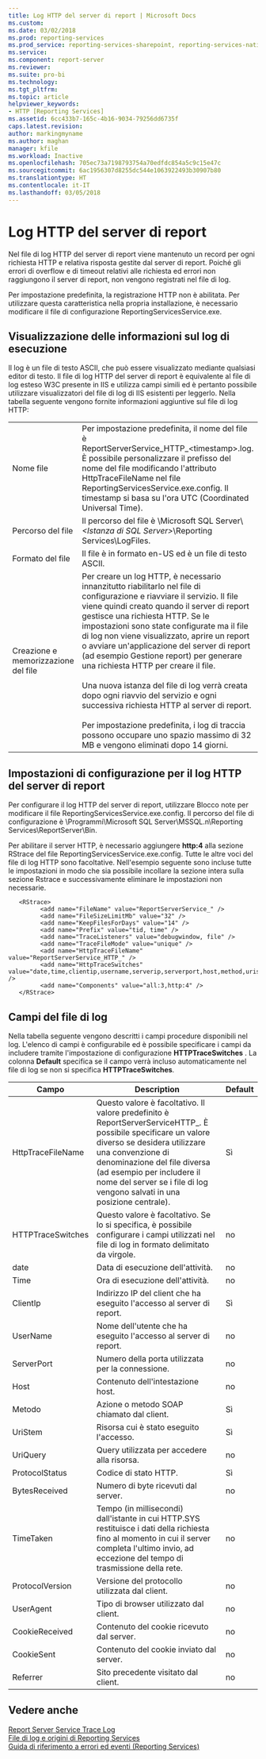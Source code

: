 ```yaml
---
title: Log HTTP del server di report | Microsoft Docs
ms.custom: 
ms.date: 03/02/2018
ms.prod: reporting-services
ms.prod_service: reporting-services-sharepoint, reporting-services-native
ms.service: 
ms.component: report-server
ms.reviewer: 
ms.suite: pro-bi
ms.technology: 
ms.tgt_pltfrm: 
ms.topic: article
helpviewer_keywords:
- HTTP [Reporting Services]
ms.assetid: 6cc433b7-165c-4b16-9034-79256dd6735f
caps.latest.revision: 
author: markingmyname
ms.author: maghan
manager: kfile
ms.workload: Inactive
ms.openlocfilehash: 705ec73a7198793754a70edfdc854a5c9c15e47c
ms.sourcegitcommit: 6ac1956307d8255dc544e1063922493b30907b80
ms.translationtype: HT
ms.contentlocale: it-IT
ms.lasthandoff: 03/05/2018
---
```

# <a name="report-server-http-log"></a>Log HTTP del server di report
  Nel file di log HTTP del server di report viene mantenuto un record per ogni richiesta HTTP e relativa risposta gestite dal server di report. Poiché gli errori di overflow e di timeout relativi alle richiesta ed errori non raggiungono il server di report, non vengono registrati nel file di log.  
  
 Per impostazione predefinita, la registrazione HTTP non è abilitata. Per utilizzare questa caratteristica nella propria installazione, è necessario modificare il file di configurazione ReportingServicesService.exe.  
  
## <a name="viewing-log-information"></a>Visualizzazione delle informazioni sul log di esecuzione  
 Il log è un file di testo ASCII, che può essere visualizzato mediante qualsiasi editor di testo. Il file di log HTTP del server di report è equivalente al file di log esteso W3C presente in IIS e utilizza campi simili ed è pertanto possibile utilizzare visualizzatori del file di log di IIS esistenti per leggerlo. Nella tabella seguente vengono fornite informazioni aggiuntive sul file di log HTTP:  
  
|||  
|-|-|  
|Nome file|Per impostazione predefinita, il nome del file è ReportServerService_HTTP_\<timestamp>.log. È possibile personalizzare il prefisso del nome del file modificando l'attributo HttpTraceFileName nel file ReportingServicesService.exe.config. Il timestamp si basa su l'ora UTC (Coordinated Universal Time).|  
|Percorso del file|Il percorso del file è \Microsoft SQL Server\\*\<Istanza di SQL Server>*\Reporting Services\LogFiles.|  
|Formato del file|Il file è in formato en-US ed è un file di testo ASCII.|  
|Creazione e memorizzazione del file|Per creare un log HTTP, è necessario innanzitutto riabilitarlo nel file di configurazione e riavviare il servizio. Il file viene quindi creato quando il server di report gestisce una richiesta HTTP. Se le impostazioni sono state configurate ma il file di log non viene visualizzato, aprire un report o avviare un'applicazione del server di report (ad esempio Gestione report) per generare una richiesta HTTP per creare il file.<br /><br /> Una nuova istanza del file di log verrà creata dopo ogni riavvio del servizio e ogni successiva richiesta HTTP al server di report.<br /><br /> Per impostazione predefinita, i log di traccia possono occupare uno spazio massimo di 32 MB e vengono eliminati dopo 14 giorni.|  
  
## <a name="configuration-settings-for-report-server-http-log"></a>Impostazioni di configurazione per il log HTTP del server di report  
 Per configurare il log HTTP del server di report, utilizzare Blocco note per modificare il file ReportingServicesService.exe.config. Il percorso del file di configurazione è \Programmi\Microsoft SQL Server\MSSQL.n\Reporting Services\ReportServer\Bin.  
  
 Per abilitare il server HTTP, è necessario aggiungere **http:4** alla sezione RStrace del file ReportingServicesService.exe.config. Tutte le altre voci del file di log HTTP sono facoltative. Nell'esempio seguente sono incluse tutte le impostazioni in modo che sia possibile incollare la sezione intera sulla sezione Rstrace e successivamente eliminare le impostazioni non necessarie.
  
```  
   <RStrace>  
         <add name="FileName" value="ReportServerService_" />  
         <add name="FileSizeLimitMb" value="32" />  
         <add name="KeepFilesForDays" value="14" />  
         <add name="Prefix" value="tid, time" />  
         <add name="TraceListeners" value="debugwindow, file" />  
         <add name="TraceFileMode" value="unique" />  
         <add name="HttpTraceFileName" value="ReportServerService_HTTP_" />  
         <add name="HttpTraceSwitches" value="date,time,clientip,username,serverip,serverport,host,method,uristem,uriquery,protocolstatus,bytesreceived,timetaken,protocolversion,useragent,cookiereceived,cookiesent,referrer" />  
         <add name="Components" value="all:3,http:4" />  
   </RStrace>  
```  
  
## <a name="log-file-fields"></a>Campi del file di log  
 Nella tabella seguente vengono descritti i campi procedure disponibili nel log. L'elenco di campi è configurabile ed è possibile specificare i campi da includere tramite l'impostazione di configurazione **HTTPTraceSwitches** . La colonna **Default** specifica se il campo verrà incluso automaticamente nel file di log se non si specifica **HTTPTraceSwitches**.  
  
|Campo|Description|Default|  
|-----------|-----------------|-------------|  
|HttpTraceFileName|Questo valore è facoltativo. Il valore predefinito è ReportServerServiceHTTP_. È possibile specificare un valore diverso se desidera utilizzare una convenzione di denominazione del file diversa (ad esempio per includere il nome del server se i file di log vengono salvati in una posizione centrale).|Sì|  
|HTTPTraceSwitches|Questo valore è facoltativo. Se lo si specifica, è possibile configurare i campi utilizzati nel file di log in formato delimitato da virgole.|no|  
|date|Data di esecuzione dell'attività.|no|  
|Time|Ora di esecuzione dell'attività.|no|  
|ClientIp|Indirizzo IP del client che ha eseguito l'accesso al server di report.|Sì|  
|UserName|Nome dell'utente che ha eseguito l'accesso al server di report.|no|  
|ServerPort|Numero della porta utilizzata per la connessione.|no|  
|Host|Contenuto dell'intestazione host.|no|  
|Metodo|Azione o metodo SOAP chiamato dal client.|Sì|  
|UriStem|Risorsa cui è stato eseguito l'accesso.|Sì|  
|UriQuery|Query utilizzata per accedere alla risorsa.|no|  
|ProtocolStatus|Codice di stato HTTP.|Sì|  
|BytesReceived|Numero di byte ricevuti dal server.|no|  
|TimeTaken|Tempo (in millisecondi) dall'istante in cui HTTP.SYS restituisce i dati della richiesta fino al momento in cui il server completa l'ultimo invio, ad eccezione del tempo di trasmissione della rete.|no|  
|ProtocolVersion|Versione del protocollo utilizzata dal client.|no|  
|UserAgent|Tipo di browser utilizzato dal client.|no|  
|CookieReceived|Contenuto del cookie ricevuto dal server.|no|  
|CookieSent|Contenuto del cookie inviato dal server.|no|  
|Referrer|Sito precedente visitato dal client.|no|  
  
## <a name="see-also"></a>Vedere anche  
 [Report Server Service Trace Log](../../reporting-services/report-server/report-server-service-trace-log.md)   
 [File di log e origini di Reporting Services](../../reporting-services/report-server/reporting-services-log-files-and-sources.md)   
 [Guida di riferimento a errori ed eventi &#40;Reporting Services&#41;](../../reporting-services/troubleshooting/errors-and-events-reference-reporting-services.md)  
  
  
